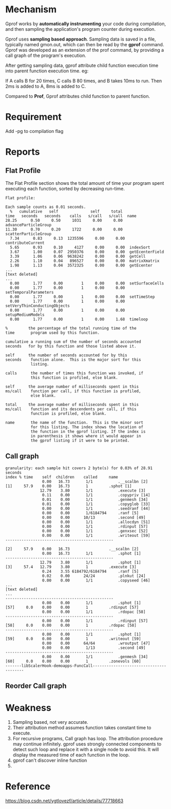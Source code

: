 

# Mechanism

Gprof works by **automatically instrumenting** your code during compilation, and then sampling the application's program counter during execution. 

Gprof uses **sampling based approach**. Sampling data is saved in a file, typically named gmon.out, which can then be read by the **gprof** command. Gprof was developed as an extension of the prof command, by providing a call graph of the program's execution.

After getting sampling data, gprof attribute child function execution time into parent function execution time. eg:

If A calls B for 20 times, C calls B 80 times, and B takes 10ms to run. Then 2ms is added to A, 8ms is added to C.

Compared to **Prof**, Gprof attributes child function to parent function.

# Requirement

Add -pg to compilation flag


# Reports

## Flat Profile

The Flat Profile section shows the total amount of time your program  spent executing each function, sorted by decreasing run-time.

```
Flat profile:

Each sample counts as 0.01 seconds.
  %   cumulative   self              self     total
time   seconds   seconds    calls   s/call   s/call  name
28.25      0.50     0.50     1031     0.00     0.00  advanceParticleGroup
11.30      0.70     0.20     1722     0.00     0.00  scatterParticleGroup
  7.34      0.83     0.13  1235596     0.00     0.00  contributeCurrent
  5.65      0.93     0.10     4127     0.00     0.00  indexSort
  3.67      1.00     0.07  2950376     0.00     0.00  getEcenterField
  3.39      1.06     0.06  9638242     0.00     0.00  getCell
  2.26      1.10     0.04   896527     0.00     0.00  matrixXmatrix
  1.98      1.13     0.04  3572325     0.00     0.00  getEcenter
...
[text deleted]
...
  0.00      1.77     0.00        1     0.00     0.00  setSurfaceCells
  0.00      1.77     0.00        1     0.00     0.00  setTemporalParameters
  0.00      1.77     0.00        1     0.00     0.00  setTimeStep
  0.00      1.77     0.00        1     0.00     0.00  setVeryThinConductingObjects
  0.00      1.77     0.00        1     0.00     0.00  setupMediumModels
  0.00      1.77     0.00        1     0.00     1.68  timeloop

%         the percentage of the total running time of the
time       program used by this function.

cumulative a running sum of the number of seconds accounted
seconds   for by this function and those listed above it.

self      the number of seconds accounted for by this
seconds    function alone.  This is the major sort for this
           listing.

calls      the number of times this function was invoked, if
           this function is profiled, else blank.

self      the average number of milliseconds spent in this
ms/call    function per call, if this function is profiled,
           else blank.

total     the average number of milliseconds spent in this
ms/call    function and its descendents per call, if this
           function is profiled, else blank.

name       the name of the function.  This is the minor sort
           for this listing. The index shows the location of
           the function in the gprof listing. If the index is
           in parenthesis it shows where it would appear in
           the gprof listing if it were to be printed.
```

## Call graph

```
granularity: each sample hit covers 2 byte(s) for 0.03% of 28.91 seconds
index % time    self  children    called     name
                0.00   16.73       1/1           .__scalbn [2]
[1]     57.9    0.00   16.73       1         .sphot [1]
               12.79    3.80       1/1           .execute [3]
                0.11    0.00       1/1           .copypriv [14]
                0.01    0.00       1/1           .genmesh [34]
                0.01    0.00       1/1           .copyglob [33]
                0.00    0.00       1/1           .seedranf [44]
                0.00    0.00       1/6184794     .ranf [5]
                0.00    0.00      10/13          .second [49]
                0.00    0.00       1/1           .allocdyn [51]
                0.00    0.00       1/1           .rdinput [57]
                0.00    0.00       1/1           .genxsec [52]
                0.00    0.00       1/1           .writeout [59]
-----------------------------------------------
                                                
[2]     57.9    0.00   16.73                 .__scalbn [2]
                0.00   16.73       1/1           .sphot [1]
-----------------------------------------------
               12.79    3.80       1/1           .sphot [1]
[3]     57.4   12.79    3.80       1         .execute [3]
                0.24    3.55 6184792/6184794     .ranf [5]
                0.02    0.00      24/24          .plnkut [24]
                0.00    0.00       1/1           .copyseed [46]
...
[text deleted]
...
-----------------------------------------------
                0.00    0.00       1/1           .sphot [1]
[57]     0.0    0.00    0.00       1         .rdinput [57]
                0.00    0.00       1/1           .rdopac [58]
-----------------------------------------------
                0.00    0.00       1/1           .rdinput [57]
[58]     0.0    0.00    0.00       1         .rdopac [58]
-----------------------------------------------
                0.00    0.00       1/1           .sphot [1]
[59]     0.0    0.00    0.00       1         .writeout [59]
                0.00    0.00      64/64          .wroutput [47]
                0.00    0.00       1/13          .second [49]
-----------------------------------------------
                0.00    0.00       1/1           .genmesh [34]
[60]     0.0    0.00    0.00       1         .zonevols [60]
-------libScalerHook-demoapps-FuncCall----------------------------------------
```

## Reorder Call graph




# Weakness

1. Sampling based, not very accurate.
2. Their attribution method assumes function takes constant time to execute. 
3. For recursive programs, Call graph has loop. The attribution procedure may continue infinitely. gprof uses strongly connected components to detect such loop and replace it with a single node to avoid this. It will display the measured time of each function in the loop. 
4. gprof can't discover inline function
5. 




# Reference

https://blog.csdn.net/ygtlovezf/article/details/77718663